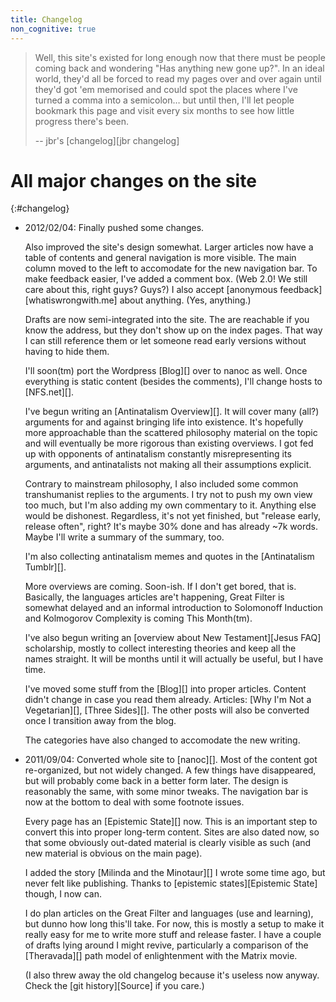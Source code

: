 ```yaml
---
title: Changelog
non_cognitive: true
---
```


> Well, this site's existed for long enough now that there must be people coming back and wondering "Has anything new gone up?". In an ideal world, they'd all be forced to read my pages over and over again until they'd got 'em memorised and could spot the places where I've turned a comma into a semicolon… but until then, I'll let people bookmark this page and visit every six months to see how little progress there's been.
>
> -- jbr's [changelog][jbr changelog]

All major changes on the site
=============================

{:#changelog}
- 2012/02/04: Finally pushed some changes.

  Also improved the site's design somewhat. Larger articles now have a table of contents and general navigation is more visible. The main column moved to the left to accomodate for the new navigation bar. To make feedback easier, I've added a comment box. (Web 2.0! We still care about this, right guys? Guys?) I also accept [anonymous feedback][whatiswrongwith.me] about anything. (Yes, anything.)

  Drafts are now semi-integrated into the site. The are reachable if you know the address, but they don't show up on the index pages. That way I can still reference them or let someone read early versions without having to hide them.

  I'll soon(tm) port the Wordpress [Blog][] over to nanoc as well. Once everything is static content (besides the comments), I'll change hosts to [NFS.net][].
  
  I've begun writing an [Antinatalism Overview][]. It will cover many (all?) arguments for and against bringing life into existence. It's hopefully more approachable than the scattered philosophy material on the topic and will eventually be more rigorous than existing overviews. I got fed up with opponents of antinatalism constantly misrepresenting its arguments, and antinatalists not making all their assumptions explicit.

  Contrary to mainstream philosophy, I also included some common transhumanist replies to the arguments. I try not to push my own view too much, but I'm also adding my own commentary to it. Anything else would be dishonest. Regardless, it's not yet finished, but "release early, release often", right? It's maybe 30% done and has already ~7k words. Maybe I'll write a summary of the summary, too.

  I'm also collecting antinatalism memes and quotes in the [Antinatalism Tumblr][].
  
  More overviews are coming. Soon-ish. If I don't get bored, that is. Basically, the languages articles are't happening, Great Filter is somewhat delayed and an informal introduction to Solomonoff Induction and Kolmogorov Complexity is coming This Month(tm).

  I've also begun writing an [overview about New Testament][Jesus FAQ] scholarship, mostly to collect interesting theories and keep all the names straight. It will be months until it will actually be useful, but I have time.

  I've moved some stuff from the [Blog][] into proper articles. Content didn't change in case you read them already. Articles: [Why I'm Not a Vegetarian][], [Three Sides][]. The other posts will also be converted once I transition away from the blog.

  The categories have also changed to accomodate the new writing.
  
- 2011/09/04: Converted whole site to [nanoc][]. Most of the content got re-organized, but not widely changed. A few things have disappeared, but will probably come back in a better form later. The design is reasonably the same,  with some minor tweaks. The navigation bar is now at the bottom to deal with some footnote issues.

  Every page has an [Epistemic State][] now. This is an important step to convert this into proper long-term content. Sites are also dated now, so that some obviously out-dated material is clearly visible as such (and new material is obvious on the main page).
  
  I added the story [Milinda and the Minotaur][] I wrote some time ago, but never felt like publishing. Thanks to [epistemic states][Epistemic State] though, I now can.
  
  I do plan articles on the Great Filter and languages (use and learning), but dunno how long this'll take. For now, this is mostly a setup to make it really easy for me to write more stuff and release faster. I have a couple of drafts lying around I might revive, particularly a comparison of the [Theravada][] path model of enlightenment with the Matrix movie.
  
  (I also threw away the old changelog because it's useless now anyway. Check the [git history][Source] if you care.)
